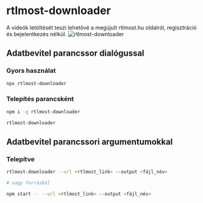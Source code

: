 # rtlmost-downloader
A videók letöltését teszi lehetővé a megújult rtlmost.hu oldalról, regisztráció és bejelentkezés nélkül.
![rtlmost-downloader](https://user-images.githubusercontent.com/14183614/35911255-97e75de8-0bf9-11e8-8e73-9eb749521979.gif)

## Adatbevitel parancssor dialógussal

### Gyors használat
```sh
npx rtlmost-downloader
```

### Telepítés parancsként
```sh
npm i -g rtlmost-downloader

rtlmost-downloader
```

## Adatbevitel parancssori argumentumokkal

### Telepítve
```sh
rtlmost-downloader --url <rtlmost_link> --output <fájl_név>

# vagy forrásból

npm start -- --url <rtlmost_link> --output <fájl_név>
```

